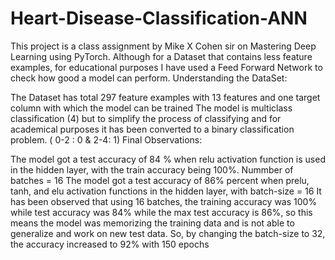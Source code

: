 # Heart-Disease-Classification-ANN

This project is a class assignment by Mike X Cohen sir on Mastering Deep Learning using PyTorch. Although for a Dataset that contains less feature examples, for educational purposes I have used a Feed Forward Network to check how good a model can perform. Understanding the DataSet:

The Dataset has total 297 feature examples with 13 features and one target column with which the model can be trained
The model is multiclass classification (4) but to simplify the process of classifying and for academical purposes it has been converted to a binary classification problem. ( 0-2 : 0 & 2-4: 1)
Final Observations:

The model got a test accuracy of 84 % when relu activation function is used in the hidden layer, with the train accuracy being 100%. Nummber of batches = 16
The model got a test accuracy of 86% percent when prelu, tanh, and elu activation functions in the hidden layer, with batch-size = 16
It has been observed that using 16 batches, the training accuracy was 100% while test accuracy was 84% while the max test accuracy is 86%, so this means the model was memorizing the training data and is not able to generalize and work on new test data.
So, by changing the batch-size to 32, the accuracy increased to 92% with 150 epochs

